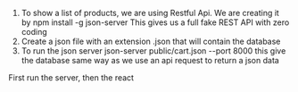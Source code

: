 1. To show a list of products, we are using Restful Api. We are creating it by 
      npm install -g json-server
    This gives us a full fake REST API with zero coding
2. Create a json file with an extension .json that will contain the database
3. To run the json server
      json-server public/cart.json --port 8000
    this give the database same way as we use an api request to return a json data

First run the server, then the react